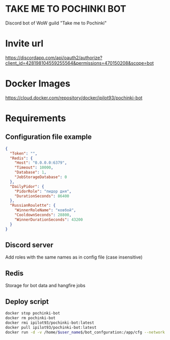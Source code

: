 # TAKE ME TO POCHINKI BOT #
Discord bot of WoW guild "Take me to Pochinki"

# Invite url
https://discordapp.com/api/oauth2/authorize?client_id=428198104559255564&permissions=470150208&scope=bot

# Docker Images
https://cloud.docker.com/repository/docker/ipilot93/pochinki-bot

# Requirements
## Configuration file example
```json
{
  "Token": "",
  "Redis": {
    "Host": "0.0.0.0:6379",
    "Timeout": 10000,
    "Database": 1,
    "JobStorageDatabase": 0
  },
  "DailyPidor": {
    "PidorRole": "пидор дня",
    "DurationSeconds": 86400
  },
  "RussianRoulette": {
    "WinnerRoleName": "ковбой",
    "CooldownSeconds": 28800,
    "WinnerDurationSeconds": 43200
  }
}
```
## Discord server
Add roles with the same names as in config file (case insensitive)

## Redis 
Storage for bot data and hangfire jobs

## Deploy script
```sh
docker stop pochinki-bot
docker rm pochinki-bot
docker rmi ipilot93/pochinki-bot:latest
docker pull ipilot93/pochinki-bot:latest
docker run -d -v /home/$user_name$/bot_confguration:/app/cfg --network $network$ --name pochinki-bot ipilot93/pochinki-bot:latest --c cfg/config.json
```
